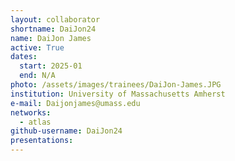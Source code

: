 ```yaml
---
layout: collaborator
shortname: DaiJon24
name: DaiJon James
active: True
dates:
  start: 2025-01
  end: N/A
photo: /assets/images/trainees/DaiJon-James.JPG
institution: University of Massachusetts Amherst
e-mail: Daijonjames@umass.edu
networks:
  - atlas
github-username: DaiJon24
presentations:
---
```

